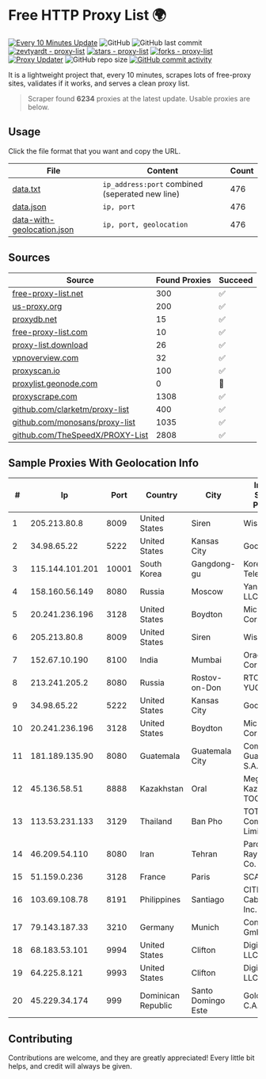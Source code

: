 
# Free HTTP Proxy List 🌍

[![Every 10 Minutes Update](https://github.com/mertguvencli/http-proxy-list/actions/workflows/main.yml/badge.svg?branch=main)](https://github.com/mertguvencli/http-proxy-list/actions/workflows/main.yml)
![GitHub](https://img.shields.io/github/license/mertguvencli/http-proxy-list)
![GitHub last commit](https://img.shields.io/github/last-commit/mertguvencli/http-proxy-list)
[![zevtyardt - proxy-list](https://img.shields.io/static/v1?label=zevtyardt&message=proxy-list&color=blue&logo=github)](https://github.com/zevtyardt/proxy-list "Go to GitHub repo")
[![stars - proxy-list](https://img.shields.io/github/stars/zevtyardt/proxy-list?style=social)](https://github.com/zevtyardt/proxy-list)
[![forks - proxy-list](https://img.shields.io/github/forks/zevtyardt/proxy-list?style=social)](https://github.com/zevtyardt/proxy-list)
[![Proxy Updater](https://github.com/zevtyardt/proxy-list/workflows/Proxy%20Updater/badge.svg)](https://github.com/zevtyardt/proxy-list/actions?query=workflow:"Proxy+Updater")
![GitHub repo size](https://img.shields.io/github/repo-size/zevtyardt/proxy-list)
[![GitHub commit activity](https://img.shields.io/github/commit-activity/m/zevtyardt/proxy-list?logo=commits)](https://github.com/zevtyardt/proxy-list/commits/main)

It is a lightweight project that, every 10 minutes, scrapes lots of free-proxy sites, validates if it works, and serves a clean proxy list.

> Scraper found **6234** proxies at the latest update. Usable proxies are below.

## Usage

Click the file format that you want and copy the URL.

|File|Content|Count|
|----|-------|-----|
|[data.txt](https://raw.githubusercontent.com/mertguvencli/http-proxy-list/main/proxy-list/data.txt)|`ip_address:port` combined (seperated new line)|476|
|[data.json](https://raw.githubusercontent.com/mertguvencli/http-proxy-list/main/proxy-list/data.json)|`ip, port`|476|
|[data-with-geolocation.json](https://raw.githubusercontent.com/mertguvencli/http-proxy-list/main/proxy-list/data-with-geolocation.json)|`ip, port, geolocation`|476|

## Sources

|Source|Found Proxies|Succeed|
|------|-------------|-------|
|[free-proxy-list.net](https://free-proxy-list.net)|300|✅|
|[us-proxy.org](https://www.us-proxy.org)|200|✅|
|[proxydb.net](http://proxydb.net)|15|✅|
|[free-proxy-list.com](https://free-proxy-list.com/?page=&port=&type%5B%5D=http&type%5B%5D=https&up_time=0&search=Search)|10|✅|
|[proxy-list.download](https://www.proxy-list.download/HTTP)|26|✅|
|[vpnoverview.com](https://vpnoverview.com/privacy/anonymous-browsing/free-proxy-servers)|32|✅|
|[proxyscan.io](https://www.proxyscan.io)|100|✅|
|[proxylist.geonode.com](https://proxylist.geonode.com/api/proxy-list?limit=300&page=1&sort_by=lastChecked&sort_type=desc&protocols=http,https)|0|🚫|
|[proxyscrape.com](https://api.proxyscrape.com/v2/?request=displayproxies&protocol=http&timeout=10000&country=all&ssl=all&anonymity=all)|1308|✅|
|[github.com/clarketm/proxy-list](https://raw.githubusercontent.com/clarketm/proxy-list/master/proxy-list-raw.txt)|400|✅|
|[github.com/monosans/proxy-list](https://raw.githubusercontent.com/monosans/proxy-list/main/proxies/http.txt)|1035|✅|
|[github.com/TheSpeedX/PROXY-List](https://raw.githubusercontent.com/TheSpeedX/PROXY-List/master/http.txt)|2808|✅|


## Sample Proxies With Geolocation Info

|#|Ip|Port|Country|City|Internet Service Provider|
|-|--|----|-------|----|-------------------------|
|1|205.213.80.8|8009|United States|Siren|WiscNet|
|2|34.98.65.22|5222|United States|Kansas City|Google LLC|
|3|115.144.101.201|10001|South Korea|Gangdong-gu|Korea Telecom|
|4|158.160.56.149|8080|Russia|Moscow|Yandex.Cloud LLC|
|5|20.241.236.196|3128|United States|Boydton|Microsoft Corporation|
|6|205.213.80.8|8009|United States|Siren|WiscNet|
|7|152.67.10.190|8100|India|Mumbai|Oracle Corporation|
|8|213.241.205.2|8080|Russia|Rostov-on-Don|RTCOMM-YUG|
|9|34.98.65.22|5222|United States|Kansas City|Google LLC|
|10|20.241.236.196|3128|United States|Boydton|Microsoft Corporation|
|11|181.189.135.90|8080|Guatemala|Guatemala City|Comcel Guatemala S.A.|
|12|45.136.58.51|8888|Kazakhstan|Oral|Megahost Kazakhstan TOO|
|13|113.53.231.133|3129|Thailand|Ban Pho|TOT Public Company Limited|
|14|46.209.54.110|8080|Iran|Tehran|Pardazeshgar Ray Azma Co. Ltd.|
|15|51.159.0.236|3128|France|Paris|SCALEWAY|
|16|103.69.108.78|8191|Philippines|Santiago|CITI Cableworld Inc.|
|17|79.143.187.33|3210|Germany|Munich|Contabo GmbH|
|18|68.183.53.101|9994|United States|Clifton|DigitalOcean, LLC|
|19|64.225.8.121|9993|United States|Clifton|DigitalOcean, LLC|
|20|45.229.34.174|999|Dominican Republic|Santo Domingo Este|Gold Data C.A.|



## Contributing

Contributions are welcome, and they are greatly appreciated! Every
little bit helps, and credit will always be given.

